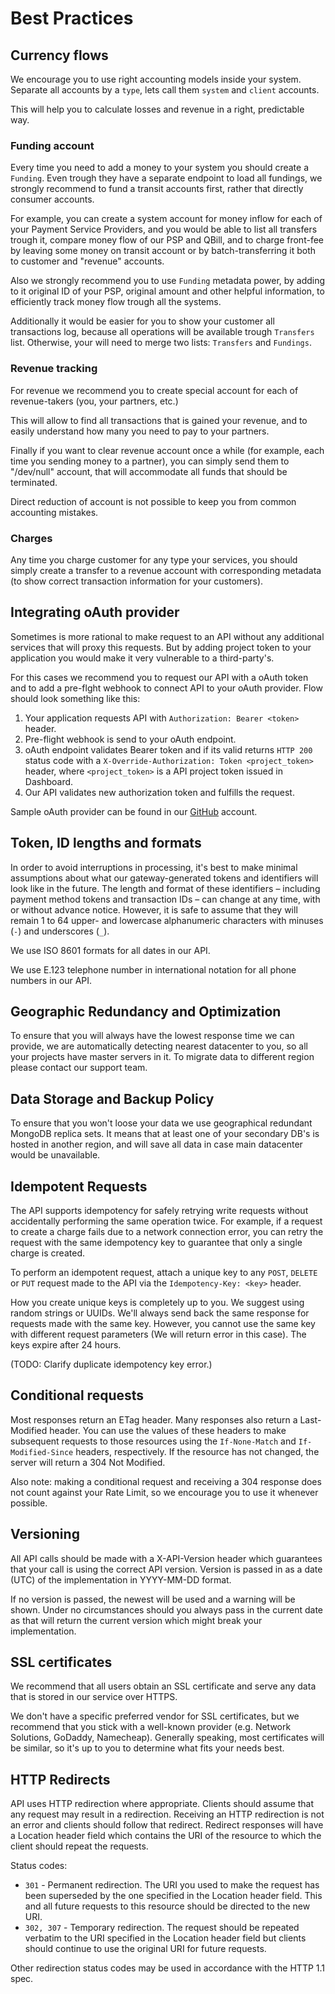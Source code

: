 # Best Practices

## Currency flows

We encourage you to use right accounting models inside your system. Separate all accounts by a ```type```, lets call them ```system``` and ```client``` accounts.

This will help you to calculate losses and revenue in a right, predictable way.

### Funding account

Every time you need to add a money to your system you should create a ```Funding```. Even trough they have a separate endpoint to load all fundings, we strongly recommend to fund a transit accounts first, rather that directly consumer accounts.

For example, you can create a system account for money inflow for each of your Payment Service Providers, and you would be able to list all transfers trough it, compare money flow of our PSP and QBill, and to charge front-fee by leaving some money on transit account or by batch-transferring it both to customer and "revenue" accounts.

Also we strongly recommend you to use ```Funding``` metadata power, by adding to it original ID of your PSP, original amount and other helpful information, to efficiently track money flow trough all the systems.

Additionally it would be easier for you to show your customer all transactions log, because all operations will be available trough ```Transfers``` list. Otherwise, your will need to merge two lists: ```Transfers``` and ```Fundings```.

### Revenue tracking

For revenue we recommend you to create special account for each of revenue-takers (you, your partners, etc.)

This will allow to find all transactions that is gained your revenue, and to easily understand how many you need to pay to your partners.

Finally if you want to clear revenue account once a while (for example, each time you sending money to a partner), you can simply send them to "/dev/null" account, that will accommodate all funds that should be terminated.

Direct reduction of account is not possible to keep you from common accounting mistakes.

### Charges

Any time you charge customer for any type your services, you should simply create a transfer to a revenue account with corresponding metadata (to show correct transaction information for your customers).

## Integrating oAuth provider

Sometimes is more rational to make request to an API without any additional services that will proxy this requests. But by adding project token to your application you would make it very vulnerable to a third-party's.

For this cases we recommend you to request our API with a oAuth token and to add a pre-flght webhook to connect API to your oAuth provider. Flow should look something like this:

1. Your application requests API with ```Authorization: Bearer <token>``` header.
2. Pre-flight webhook is send to your oAuth endpoint.
3. oAuth endpoint validates Bearer token and if its valid returns ```HTTP 200``` status code with a ```X-Override-Authorization: Token <project_token>``` header, where ```<project_token>``` is a API project token issued in Dashboard.
4. Our API validates new authorization token and fulfills the request.

Sample oAuth provider can be found in our [GitHub]() account.

## Token, ID lengths and formats

In order to avoid interruptions in processing, it's best to make minimal assumptions about what our gateway-generated tokens and identifiers will look like in the future. The length and format of these identifiers – including payment method tokens and transaction IDs – can change at any time, with or without advance notice. However, it is safe to assume that they will remain 1 to 64 upper- and lowercase alphanumeric characters with minuses (```-```) and underscores (```_```).

We use ISO 8601 formats for all dates in our API.

We use E.123 telephone number in international notation for all phone numbers in our API.

## Geographic Redundancy and Optimization

To ensure that you will always have the lowest response time we can provide, we are automatically detecting nearest datacenter to you, so all your projects have master servers in it. To migrate data to different region please contact our support team.

## Data Storage and Backup Policy

To ensure that you won't loose your data we use geographical redundant MongoDB replica sets. It means that at least one of your secondary DB's is hosted in another region, and will save all data in case main datacenter would be unavailable.

## Idempotent Requests

The API supports idempotency for safely retrying write requests without accidentally performing the same operation twice. For example, if a request to create a charge fails due to a network connection error, you can retry the request with the same idempotency key to guarantee that only a single charge is created.

To perform an idempotent request, attach a unique key to any ```POST```, ```DELETE``` or ```PUT``` request made to the API via the ```Idempotency-Key: <key>``` header.

How you create unique keys is completely up to you. We suggest using random strings or UUIDs. We'll always send back the same response for requests made with the same key. However, you cannot use the same key with different request parameters (We will return error in this case). The keys expire after 24 hours.

(TODO: Clarify duplicate idempotency key error.)

## Conditional requests

Most responses return an ETag header. Many responses also return a Last-Modified header. You can use the values of these headers to make subsequent requests to those resources using the ```If-None-Match``` and ```If-Modified-Since``` headers, respectively. If the resource has not changed, the server will return a 304 Not Modified.

Also note: making a conditional request and receiving a 304 response does not count against your Rate Limit, so we encourage you to use it whenever possible.

## Versioning

All API calls should be made with a X-API-Version header which guarantees that your call is using the correct API version. Version is passed in as a date (UTC) of the implementation in YYYY-MM-DD format.

If no version is passed, the newest will be used and a warning will be shown. Under no circumstances should you always pass in the current date as that will return the current version which might break your implementation.

## SSL certificates

We recommend that all users obtain an SSL certificate and serve any data that is stored in our service over HTTPS.

We don't have a specific preferred vendor for SSL certificates, but we recommend that you stick with a well-known provider (e.g. Network Solutions, GoDaddy, Namecheap). Generally speaking, most certificates will be similar, so it's up to you to determine what fits your needs best.

## HTTP Redirects

API uses HTTP redirection where appropriate. Clients should assume that any request may result in a redirection. Receiving an HTTP redirection is not an error and clients should follow that redirect. Redirect responses will have a Location header field which contains the URI of the resource to which the client should repeat the requests.

Status codes:

- ```301``` - Permanent redirection. The URI you used to make the request has been superseded by the one specified in the Location header field. This and all future requests to this resource should be directed to the new URI.
- ```302, 307``` - Temporary redirection. The request should be repeated verbatim to the URI specified in the Location header field but clients should continue to use the original URI for future requests.

Other redirection status codes may be used in accordance with the HTTP 1.1 spec.
